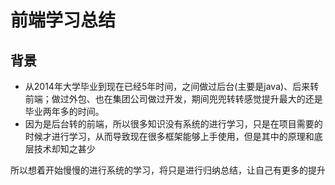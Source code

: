 # 前端学习总结
## 背景
* 从2014年大学毕业到现在已经5年时间，之间做过后台(主要是java)、后来转前端；做过外包、也在集团公司做过开发，期间兜兜转转感觉提升最大的还是毕业两年多的时间。
* 因为是后台转的前端，所以很多知识没有系统的进行学习，只是在项目需要的时候才进行学习，从而导致现在很多框架能够上手使用，但是其中的原理和底层技术却知之甚少 

所以想着开始慢慢的进行系统的学习，将只是进行归纳总结，让自己有更多的提升
